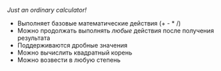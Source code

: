 *Just an ordinary calculator!*

- Выполняет базовые математические действия (+ - * /)
- Можно продолжать выполнять *любые* действия после получения результата
- Поддерживаются дробные значения
- Можно вычислить квадратный корень
- Можно возвести в любую степень

